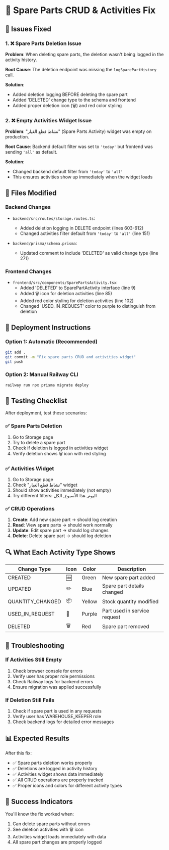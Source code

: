 # 🔧 Spare Parts CRUD & Activities Fix

## 🎯 Issues Fixed

### 1. ❌ Spare Parts Deletion Issue
**Problem**: When deleting spare parts, the deletion wasn't being logged in the activity history.

**Root Cause**: The deletion endpoint was missing the `logSparePartHistory` call.

**Solution**: 
- Added deletion logging BEFORE deleting the spare part
- Added 'DELETED' change type to the schema and frontend
- Added proper deletion icon (🗑️) and red color styling

### 2. ❌ Empty Activities Widget Issue  
**Problem**: "نشاط قطع الغيار" (Spare Parts Activity) widget was empty on production.

**Root Cause**: Backend default filter was set to `'today'` but frontend was sending `'all'` as default.

**Solution**:
- Changed backend default filter from `'today'` to `'all'` 
- This ensures activities show up immediately when the widget loads

## 📁 Files Modified

### Backend Changes
- `backend/src/routes/storage.routes.ts`:
  - Added deletion logging in DELETE endpoint (lines 603-612)
  - Changed activities filter default from `'today'` to `'all'` (line 151)
  
- `backend/prisma/schema.prisma`:
  - Updated comment to include 'DELETED' as valid change type (line 271)

### Frontend Changes  
- `frontend/src/components/SparePartsActivity.tsx`:
  - Added 'DELETED' to SparePartActivity interface (line 9)
  - Added 🗑️ icon for deletion activities (line 85)
  - Added red color styling for deletion activities (line 102)
  - Changed 'USED_IN_REQUEST' color to purple to distinguish from deletion

## 🚀 Deployment Instructions

### Option 1: Automatic (Recommended)
```bash
git add .
git commit -m "Fix spare parts CRUD and activities widget"
git push
```

### Option 2: Manual Railway CLI
```bash
railway run npx prisma migrate deploy
```

## 🧪 Testing Checklist

After deployment, test these scenarios:

### ✅ Spare Parts Deletion
1. Go to Storage page
2. Try to delete a spare part
3. Check if deletion is logged in activities widget
4. Verify deletion shows 🗑️ icon with red styling

### ✅ Activities Widget  
1. Go to Storage page
2. Check "نشاط قطع الغيار" widget
3. Should show activities immediately (not empty)
4. Try different filters: اليوم, هذا الأسبوع, الكل

### ✅ CRUD Operations
1. **Create**: Add new spare part → should log creation
2. **Read**: View spare parts → should work normally  
3. **Update**: Edit spare part → should log changes
4. **Delete**: Delete spare part → should log deletion

## 🔍 What Each Activity Type Shows

| Change Type | Icon | Color | Description |
|-------------|------|-------|-------------|
| CREATED | 🆕 | Green | New spare part added |
| UPDATED | ✏️ | Blue | Spare part details changed |
| QUANTITY_CHANGED | 📦 | Yellow | Stock quantity modified |
| USED_IN_REQUEST | 🔧 | Purple | Part used in service request |
| DELETED | 🗑️ | Red | Spare part removed |

## 🐛 Troubleshooting

### If Activities Still Empty
1. Check browser console for errors
2. Verify user has proper role permissions
3. Check Railway logs for backend errors
4. Ensure migration was applied successfully

### If Deletion Still Fails
1. Check if spare part is used in any requests
2. Verify user has WAREHOUSE_KEEPER role
3. Check backend logs for detailed error messages

## 📊 Expected Results

After this fix:
- ✅ Spare parts deletion works properly
- ✅ Deletions are logged in activity history  
- ✅ Activities widget shows data immediately
- ✅ All CRUD operations are properly tracked
- ✅ Proper icons and colors for different activity types

## 🎉 Success Indicators

You'll know the fix worked when:
1. Can delete spare parts without errors
2. See deletion activities with 🗑️ icon
3. Activities widget loads immediately with data
4. All spare part changes are properly logged

